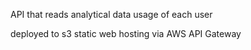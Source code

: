 API that reads analytical data usage of each user 

deployed to s3 static web hosting via AWS API Gateway

 